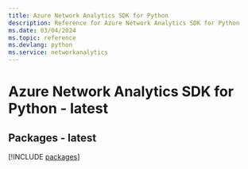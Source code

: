 ```yaml
---
title: Azure Network Analytics SDK for Python
description: Reference for Azure Network Analytics SDK for Python
ms.date: 03/04/2024
ms.topic: reference
ms.devlang: python
ms.service: networkanalytics
---
```

# Azure Network Analytics SDK for Python - latest
## Packages - latest
[!INCLUDE [packages](network-analytics-index.md)]